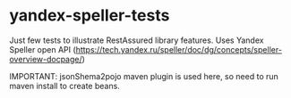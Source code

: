 # yandex-speller-tests
Just few tests to illustrate RestAssured library features. Uses Yandex Speller open API
(https://tech.yandex.ru/speller/doc/dg/concepts/speller-overview-docpage/)

IMPORTANT: jsonShema2pojo maven plugin is used here, so need to run maven install to create beans.

